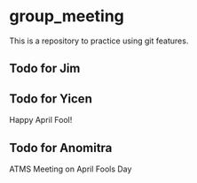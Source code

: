 # group_meeting

This is a repository to practice using git features.

## Todo for Jim

## Todo for Yicen
Happy April Fool!

## Todo for Anomitra
ATMS Meeting on April Fools Day
